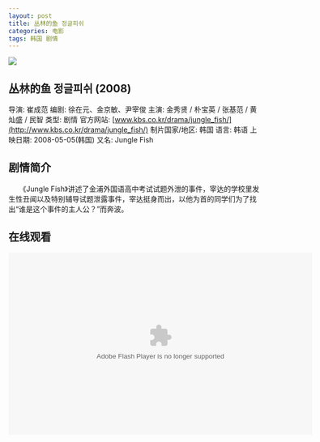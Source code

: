 ```yaml
---
layout: post
title: 丛林的鱼 정글피쉬
categories: 电影
tags: 韩国 剧情
---
```


[![](http://i3.piimg.com/0305188fe1804e5dt.jpg)](http://i3.piimg.com/0305188fe1804e5d.jpg)

## 丛林的鱼 정글피쉬 (2008)
导演: 崔成范
编剧: 徐在元、金京敏、尹宰俊
主演: 金秀贤 / 朴宝英 / 张基范 / 黄灿盛 / 民智
类型: 剧情
官方网站: [www.kbs.co.kr/drama/jungle_fish/](http://www.kbs.co.kr/drama/jungle_fish/)
制片国家/地区: 韩国
语言: 韩语
上映日期: 2008-05-05(韩国)
又名: Jungle Fish

## 剧情简介
　　《Jungle Fish》讲述了金浦外国语高中考试试题外泄的事件，宰达的学校里发生性丑闻以及特别辅导试题泄露事件，宰达挺身而出，以他为首的同学们为了找出“谁是这个事件的主人公？”而奔波。

## 在线观看
<object width=600 height=360><param name="movie" value="http://share.vrs.sohu.com/2237441/v.swf&topBar=1&autoplay=false&plid=8384083&pub_catecode=0&from=page"></param><param name="allowFullScreen" value="true"></param><param name="allowscriptaccess" value="always"></param><param name="wmode" value="Transparent"></param><embed width=600 height=360 wmode="Transparent" allowfullscreen="true" allowscriptaccess="always" quality="high" src="http://share.vrs.sohu.com/2237441/v.swf&topBar=1&autoplay=false&plid=8384083&pub_catecode=0&from=page" type="application/x-shockwave-flash"/></embed></object>

